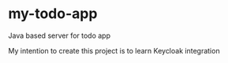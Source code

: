 # my-todo-app

Java based server for todo app

My intention to create this project is to learn Keycloak integration
